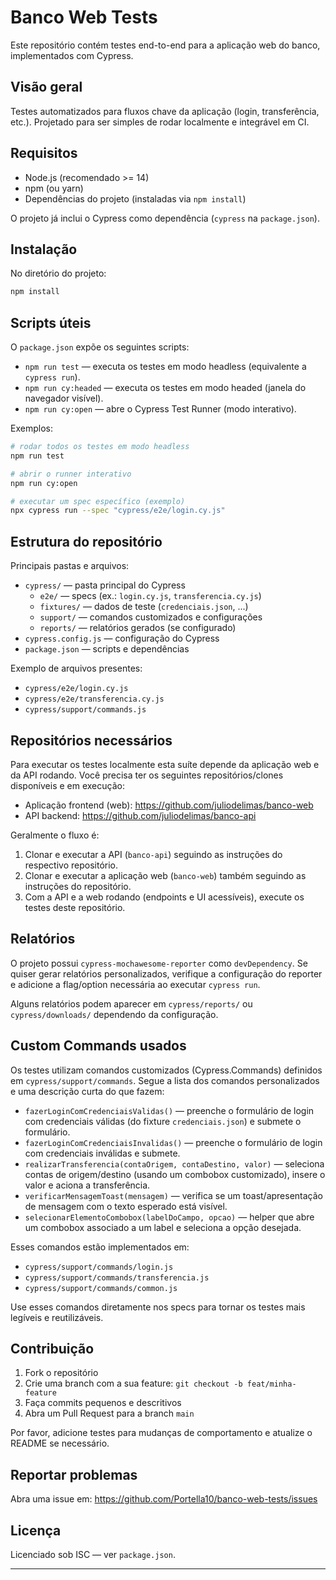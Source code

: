 # Banco Web Tests

Este repositório contém testes end-to-end para a aplicação web do banco, implementados com Cypress.

## Visão geral

Testes automatizados para fluxos chave da aplicação (login, transferência, etc.). Projetado para ser simples de rodar localmente e integrável em CI.

## Requisitos

-   Node.js (recomendado >= 14)
-   npm (ou yarn)
-   Dependências do projeto (instaladas via `npm install`)

O projeto já inclui o Cypress como dependência (`cypress` na `package.json`).

## Instalação

No diretório do projeto:

```bash
npm install
```

## Scripts úteis

O `package.json` expõe os seguintes scripts:

-   `npm run test` — executa os testes em modo headless (equivalente a `cypress run`).
-   `npm run cy:headed` — executa os testes em modo headed (janela do navegador visível).
-   `npm run cy:open` — abre o Cypress Test Runner (modo interativo).

Exemplos:

```bash
# rodar todos os testes em modo headless
npm run test

# abrir o runner interativo
npm run cy:open

# executar um spec específico (exemplo)
npx cypress run --spec "cypress/e2e/login.cy.js"
```

## Estrutura do repositório

Principais pastas e arquivos:

-   `cypress/` — pasta principal do Cypress
    -   `e2e/` — specs (ex.: `login.cy.js`, `transferencia.cy.js`)
    -   `fixtures/` — dados de teste (`credenciais.json`, ...)
    -   `support/` — comandos customizados e configurações
    -   `reports/` — relatórios gerados (se configurado)
-   `cypress.config.js` — configuração do Cypress
-   `package.json` — scripts e dependências

Exemplo de arquivos presentes:

-   `cypress/e2e/login.cy.js`
-   `cypress/e2e/transferencia.cy.js`
-   `cypress/support/commands.js`

## Repositórios necessários

Para executar os testes localmente esta suíte depende da aplicação web e da API rodando. Você precisa ter os seguintes repositórios/clones disponíveis e em execução:

-   Aplicação frontend (web): https://github.com/juliodelimas/banco-web
-   API backend: https://github.com/juliodelimas/banco-api

Geralmente o fluxo é:

1. Clonar e executar a API (`banco-api`) seguindo as instruções do respectivo repositório.
2. Clonar e executar a aplicação web (`banco-web`) também seguindo as instruções do repositório.
3. Com a API e a web rodando (endpoints e UI acessíveis), execute os testes deste repositório.

## Relatórios

O projeto possui `cypress-mochawesome-reporter` como `devDependency`. Se quiser gerar relatórios personalizados, verifique a configuração do reporter e adicione a flag/option necessária ao executar `cypress run`.

Alguns relatórios podem aparecer em `cypress/reports/` ou `cypress/downloads/` dependendo da configuração.

## Custom Commands usados

Os testes utilizam comandos customizados (Cypress.Commands) definidos em `cypress/support/commands`. Segue a lista dos comandos personalizados e uma descrição curta do que fazem:

-   `fazerLoginComCredenciaisValidas()` — preenche o formulário de login com credenciais válidas (do fixture `credenciais.json`) e submete o formulário.
-   `fazerLoginComCredenciaisInvalidas()` — preenche o formulário de login com credenciais inválidas e submete.
-   `realizarTransferencia(contaOrigem, contaDestino, valor)` — seleciona contas de origem/destino (usando um combobox customizado), insere o valor e aciona a transferência.
-   `verificarMensagemToast(mensagem)` — verifica se um toast/apresentação de mensagem com o texto esperado está visível.
-   `selecionarElementoCombobox(labelDoCampo, opcao)` — helper que abre um combobox associado a um label e seleciona a opção desejada.

Esses comandos estão implementados em:

-   `cypress/support/commands/login.js`
-   `cypress/support/commands/transferencia.js`
-   `cypress/support/commands/common.js`

Use esses comandos diretamente nos specs para tornar os testes mais legíveis e reutilizáveis.

## Contribuição

1. Fork o repositório
2. Crie uma branch com a sua feature: `git checkout -b feat/minha-feature`
3. Faça commits pequenos e descritivos
4. Abra um Pull Request para a branch `main`

Por favor, adicione testes para mudanças de comportamento e atualize o README se necessário.

## Reportar problemas

Abra uma issue em: https://github.com/Portella10/banco-web-tests/issues

## Licença

Licenciado sob ISC — ver `package.json`.

---
